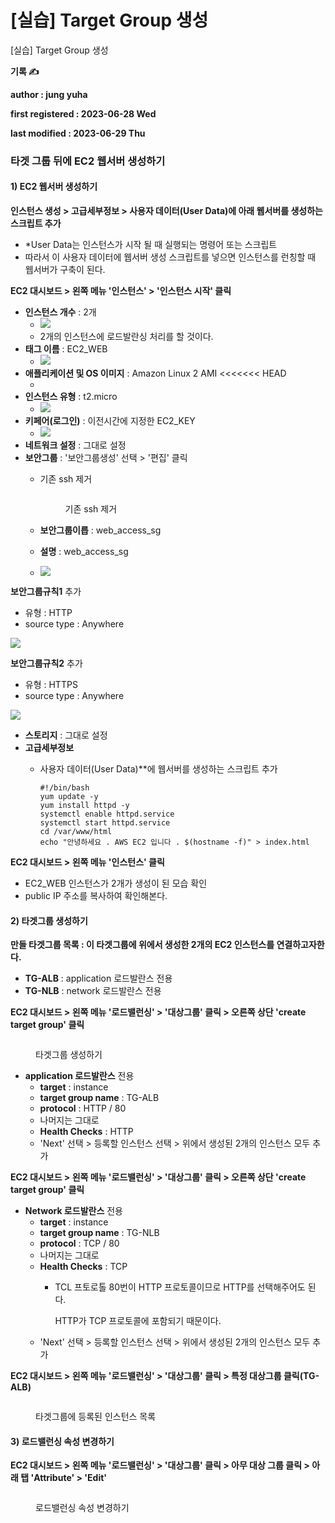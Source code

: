 # \[실습] Target Group 생성

\[실습] Target Group 생성

**기록 ✍️**

**author : jung yuha**

**first registered : 2023-06-28 Wed**

**last modified : 2023-06-29 Thu**

### 타겟 그룹 뒤에 EC2 웹서버 생성하기

#### 1) EC2 웹서버 생성하기

**인스턴스 생성 > 고급세부정보 > 사용자 데이터(User Data)에 아래 웹서버를 생성하는 스크립트 추가**

* \*User Data는 인스턴스가 시작 될 때 실행되는 명령어 또는 스크립트
* 따라서 이 사용자 데이터에 웹서버 생성 스크립트를 넣으면 인스턴스를 런칭할 때 웹서버가 구축이 된다.

**EC2 대시보드 > 왼쪽 메뉴 '인스턴스' > '인스턴스 시작' 클릭**

* **인스턴스 개수** : 2개
  * ![](<../../.gitbook/assets/image (23) (2).png>)
  * 2개의 인스턴스에 로드발란싱 처리를 할 것이다.
* **태그 이름** : EC2\_WEB
  * ![](<../../.gitbook/assets/image (25).png>)
* **애플리케이션 및 OS 이미지** : Amazon Linux 2 AMI <<<<<<< HEAD
  * <img src="../../.gitbook/assets/image (1) (1).png" alt="" data-size="original">
* **인스턴스 유형** : t2.micro
  * ![](<../../.gitbook/assets/image (46) (2).png>)
* **키페어(로그인)** : 이전시간에 지정한 EC2\_KEY
  * ![](<../../.gitbook/assets/image (31) (3) (1).png>)
* **네트워크 설정** : 그대로 설정
* **보안그룹** : '보안그룹생성' 선택 > '편집' 클릭
  *   기존 ssh 제거

      <figure><img src="../../.gitbook/assets/image (13) (3).png" alt=""><figcaption><p>기존 ssh 제거</p></figcaption></figure>
  * **보안그룹이릅** : web\_access\_sg
  * **설명** : web\_access\_sg&#x20;
  * ![](<../../.gitbook/assets/image (4) (3).png>)

**보안그룹규칙1** 추가

* 유형 : HTTP
* source type : Anywhere&#x20;

&#x20;![](<../../.gitbook/assets/image (15) (1).png>)&#x20;

**보안그룹규칙2** 추가&#x20;

* 유형 : HTTPS
* source type : Anywhere&#x20;

&#x20;![](<../../.gitbook/assets/image (22) (2) (1).png>)

* **스토리지** : 그대로 설정
* **고급세부정보**
  *   사용자 데이터(User Data)\*\*에 웹서버를 생성하는 스크립트 추가

      ```
      #!/bin/bash
      yum update -y
      yum install httpd -y
      systemctl enable httpd.service
      systemctl start httpd.service
      cd /var/www/html
      echo "안녕하세요 . AWS EC2 입니다 . $(hostname -f)" > index.html
      ```

**EC2 대시보드 > 왼쪽 메뉴 '인스턴스' 클릭**

* EC2\_WEB 인스턴스가 2개가 생성이 된 모습 확인
* public IP 주소를 복사하여 확인해본다.&#x20;

#### 2) 타겟그룹 생성하기

**만들 타겟그룹 목록 : 이 타겟그룹에 위에서 생성한 2개의 EC2 인스턴스를 연결하고자한다.**

* **TG-ALB** : application 로드발란스 전용
* **TG-NLB** : network 로드발란스 전용

**EC2 대시보드 > 왼쪽 메뉴 '로드밸런싱' > '대상그룹' 클릭 > 오른쪽 상단 'create target group' 클릭**

<figure><img src="../../.gitbook/assets/image (38) (2).png" alt=""><figcaption><p>타겟그룹 생성하기</p></figcaption></figure>

* **application 로드발란스** 전용
  * **target** : instance
  * **target group name** : TG-ALB
  * **protocol** : HTTP / 80
  * 나머지는 그대로
  * **Health Checks** : HTTP
  * 'Next' 선택 > 등록할 인스턴스 선택 > 위에서 생성된 2개의 인스턴스 모두 추가

**EC2 대시보드 > 왼쪽 메뉴 '로드밸런싱' > '대상그룹' 클릭 > 오른쪽 상단 'create target group' 클릭**

* **Network 로드발란스** 전용
  * **target** : instance
  * **target group name** : TG-NLB
  * **protocol** : TCP / 80
  * 나머지는 그대로
  * **Health Checks** : TCP
    *   TCL 프토로톨 80번이 HTTP 프로토콜이므로 HTTP를 선택해주어도 된다.

        HTTP가 TCP 프로토콜에 포함되기 때문이다.
  * 'Next' 선택 > 등록할 인스턴스 선택 > 위에서 생성된 2개의 인스턴스 모두 추가

**EC2 대시보드 > 왼쪽 메뉴 '로드밸런싱' > '대상그룹' 클릭 > 특정 대상그룹 클릭(TG-ALB)**

<figure><img src="../../.gitbook/assets/image (39) (2).png" alt=""><figcaption><p>타겟그룹에 등록된 인스턴스 목록</p></figcaption></figure>

#### 3) 로드밸런싱 속성 변경하기

**EC2 대시보드 > 왼쪽 메뉴 '로드밸런싱' > '대상그룹' 클릭 > 아무 대상 그룹 클릭 > 아래 탭 'Attribute' > 'Edit'**

<figure><img src="../../.gitbook/assets/image (24) (3) (1).png" alt=""><figcaption><p>로드밸런싱 속성 변경하기</p></figcaption></figure>
